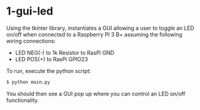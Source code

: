 # 1-gui-led

Using the tkinter library, instantiates a GUI allowing a user to toggle an LED on/off
when connected to a Raspberry PI 3 B+ assuming the following wiring connections:

- LED NEG(-) to 1k Resistor to RasPi GND
- LED POS(+) to RasPi GPIO23

To run, execute the python script:

```bash
$ python main.py
```

You should then see a GUI pop up where you can control an LED on/off functionality.

